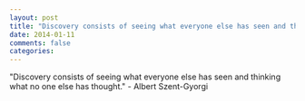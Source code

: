 ```yaml
---
layout: post
title: "Discovery consists of seeing what everyone else has seen and thinking what no one else has thought."
date: 2014-01-11
comments: false
categories: 
---
```


<span class='quote'>"Discovery consists of seeing what everyone else has seen and thinking what no one else has thought."</span>
<span class='by'>- Albert Szent-Gyorgi</span>

